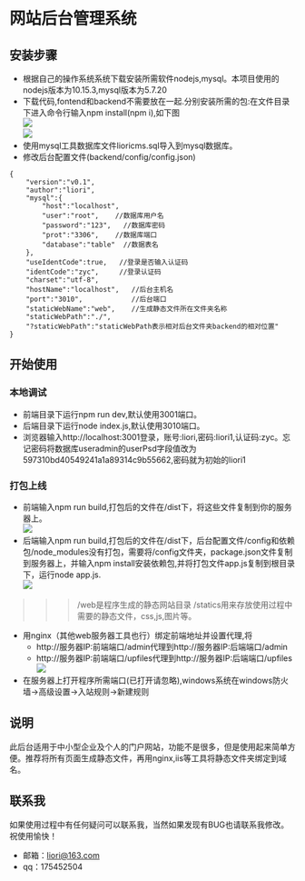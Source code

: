 # 网站后台管理系统
## 安装步骤
* 根据自己的操作系统系统下载安装所需软件nodejs,mysql。本项目使用的nodejs版本为10.15.3,mysql版本为5.7.20<br>
* 下载代码,fontend和backend不需要放在一起.分别安装所需的包:在文件目录下进入命令行输入npm install(npm i),如下图<br>
![](http://125.65.109.138:3012/static/otherimg/01.png)<br>
![](http://125.65.109.138:3012/static/otherimg/02.png)
* 使用mysql工具数据库文件lioricms.sql导入到mysql数据库。
* 修改后台配置文件(backend/config/config.json)
```
{
    "version":"v0.1",
    "author":"liori",
    "mysql":{
        "host":"localhost",
        "user":"root",    //数据库用户名
        "password":"123",   //数据库密码
        "prot":"3306",    //数据库端口
        "database":"table"  //数据表名
    },
    "useIdentCode":true,   //登录是否输入认证码
    "identCode":"zyc",     //登录认证码
    "charset":"utf-8",
    "hostName":"localhost",   //后台主机名
    "port":"3010",            //后台端口
    "staticWebName":"web",    //生成静态文件所在文件夹名称
    "staticWebPath":"./",
    "?staticWebPath":"staticWebPath表示相对后台文件夹backend的相对位置"
}
```
## 开始使用
### 本地调试
* 前端目录下运行npm run dev,默认使用3001端口。
* 后端目录下运行node index.js,默认使用3010端口。
* 浏览器输入http://localhost:3001登录，账号:liori,密码:liori1,认证码:zyc。忘记密码将数据库useradmin的userPsd字段值改为597310bd40549241a1a89314c9b55662,密码就为初始的liori1
### 打包上线
* 前端输入npm run build,打包后的文件在/dist下，将这些文件复制到你的服务器上。<br>
![](http://125.65.109.138:3012/static/otherimg/04.png)
* 后端输入npm run build,打包后的文件在/dist下，后台配置文件/config和依赖包/node_modules没有打包，需要将/config文件夹，package.json文件复制到服务器上，并输入npm install安装依赖包,并将打包文件app.js复制到根目录下，运行node app.js.<br>
![](http://125.65.109.138:3012/static/otherimg/05.png)
>>> /web是程序生成的静态网站目录 /statics用来存放使用过程中需要的静态文件，css,js,图片等。
* 用nginx（其他web服务器工具也行）绑定前端地址并设置代理,将
    * http://服务器IP:前端端口/admin代理到http://服务器IP:后端端口/admin<br>
    * http://服务器IP:前端端口/upfiles代理到http://服务器IP:后端端口/upfiles<br>
![](http://125.65.109.138:3012/static/otherimg/03.png)
* 在服务器上打开程序所需端口(已打开请忽略),windows系统在windows防火墙->高级设置->入站规则->新建规则
## 说明
此后台适用于中小型企业及个人的门户网站，功能不是很多，但是使用起来简单方便。推荐将所有页面生成静态文件，再用nginx,iis等工具将静态文件夹绑定到域名。
## 联系我
如果使用过程中有任何疑问可以联系我，当然如果发现有BUG也请联系我修改。
祝使用愉快！
* 邮箱：liori@163.com
* qq：175452504

